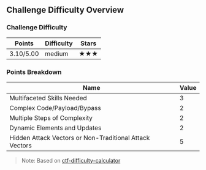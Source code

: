 ## Challenge Difficulty Overview
### Challenge Difficulty
| Points | Difficulty | Stars |
|--------|------------|-------|
| 3.10/5.00 | medium | ★★★ |

### Points Breakdown
| Name | Value |
|------|-------|
| Multifaceted Skills Needed | 3 |
| Complex Code/Payload/Bypass | 2 |
| Multiple Steps of Complexity | 2 |
| Dynamic Elements and Updates | 2 |
| Hidden Attack Vectors or Non-Traditional Attack Vectors | 5 |

> Note: Based on [ctf-difficulty-calculator](https://github.com/dimasma0305/ctf-challenge-difficulty-calculator)
